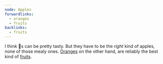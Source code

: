 ```yaml
---
node: Apples
forwardlinks:
  - oranges
  - fruits
backlinks:
  - fruits
---
```


I think 🍎s can be pretty tasty. But they have to be the _right_ kind of apples, none of those mealy ones. [Oranges](oranges) on the other hand, are reliably the best kind of [fruits](fruits).
